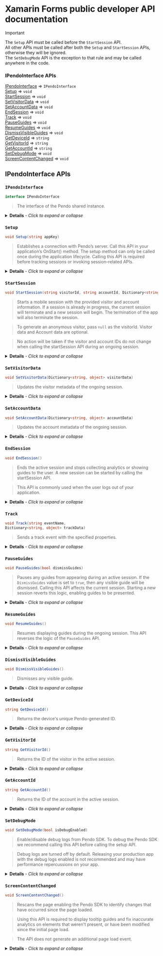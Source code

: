 # Xamarin Forms public developer API documentation

> [!IMPORTANT]
>The `Setup` API must be called before the `StartSession` API. <br> 
> All other APIs must be called after both the `Setup` and `StartSession` APIs, otherwise they will be ignored. <br>
>The `SetDebugMode` API is the exception to that rule and may be called anywhere in the code.

### IPendoInterface APIs
[IPendoInterface](#ipendointerface) ⇒ `IPendoInterface` <br>
[Setup](#setup) ⇒ `void` <br>
[StartSession](#startsession) ⇒ `void` <br>
[SetVisitorData](#setvisitordata) ⇒ `void` <br>
[SetAccountData](#setaccountdata) ⇒ `void` <br>
[EndSession](#endsession) ⇒ `void` <br>
[Track](#track) ⇒ `void` <br>
[PauseGuides](#pauseguides) ⇒ `void`<br>
[ResumeGuides](#resumeguides) ⇒ `void` <br>
[DismissVisibleGuides](#dismissvisibleguides) ⇒ `void` <br>
[GetDeviceId](#getdeviceid) ⇒ `string` <br>
[GetVisitorId](#getvisitorid) ⇒ `string` <br>
[GetAccountId](#getaccountid) ⇒ `string` <br>
[SetDebugMode](#setdebugmode) ⇒ `void`<br>
[ScreenContentChanged](#screencontentchanged) ⇒ `void`<br>

## IPendoInterface APIs

### `IPendoInterface`

```c# 
interface IPendoInterface
```

>The interface of the Pendo shared instance. 

<details>    <summary> <b>Details</b><i> - Click to expand or collapse</i></summary>

<br>

<b>Example:</b>
    
```c#
using PendoSDKXamarin;

namespace ExampleApp
{
    public partial class App : Application
    {
        private static IPendoInterface Pendo = DependencyService.g.,et<IPendoInterface>();
        
        // the rest of your code

    }
}      
```
</details>

### `Setup`

```c# 
void Setup(string appKey)
```

>Establishes a connection with Pendo’s server. Call this API in your application’s OnStart() method. The setup method can only be called once during the application lifecycle. Calling this API is required before tracking sessions or invoking session-related APIs. 

<details>    <summary> <b>Details</b><i> - Click to expand or collapse</i></summary>

<br>

<b>Class:</b> PendoInterface
<br><b>Kind:</b> class method
<br><b>Returns:</b> void
<br>

| Param  |  Type  | Description                                                              |
|:------:|:------:|:-------------------------------------------------------------------------|
| appKey | string | The App Key is listed in your Pendo Subscription Settings in App Details |

<br>
<b>Example:</b>
    
```c#
Pendo.Setup("your.app.key");  
```
</details>


### `StartSession`

```c# 
void StartSession(string visitorId, string accountId, Dictionary<string, object> visitorData, Dictionary<string, object> accountData)
```

>Starts a mobile session with the provided visitor and account information. If a session is already in progress, the current session will terminate and a new session will begin. The termination of the app will also terminate the session.

>To generate an anonymous visitor, pass `null` as the visitorId. Visitor data and Account data are optional.

> No action will be taken if the visitor and account IDs do not change when calling the startSession API during an ongoing session. 
 
<details>    <summary> <b>Details</b><i> - Click to expand or collapse</i></summary>

<br>

<b>Class:</b> PendoInterface
<br><b>Kind:</b> class method
<br><b>Returns:</b> void
<br>

|    Param    |            Type            | Description                                                    |
|:-----------:|:--------------------------:|:---------------------------------------------------------------|
|  visitorId  |           string           | The session visitor ID. For an anonymous visitor set to `null` |
|  accountId  |           string           | The session account ID                                         |
| visitorData | Dictionary<string, object> | Additional visitor metadata                                    |
| accountData | Dictionary<string, object> | Additional account metadata                                    |

<br>
<b>Example:</b>
    
```c#
var visitorData = new Dictionary<string, object>
{
    { "age", 21 },
    { "country", "USA" }
};

var accountData = new Dictionary<string, object>
{
    { "Tier", 1 },
    { "Size", "Enterprise" }
};

Pendo.StartSession("John Doe", "ACME", visitorData, accountData);
```

</details>

### `SetVisitorData`

```c# 
void SetVisitorData(Dictionary<string, object> visitorData)
```

>Updates the visitor metadata of the ongoing session.
  
<details>    <summary> <b>Details</b><i> - Click to expand or collapse</i></summary>

<br>


<b>Class:</b> PendoInterface
<br><b>Kind:</b> class method
<br><b>Returns:</b> void
<br>

|    Param    |            Type            | Description                        |
|:-----------:|:--------------------------:|:-----------------------------------|
| visitorData | Dictionary<string, object> | The visitor metadata to be updated |

<br>
<b>Example:</b>
    
```c#
var visitorData = new Dictionary<string, object>
{
    { "age", 25 },
    { "country", "UK" },
    { "birthday", "01-01-1990" }
};

Pendo.SetVisitorData(visitorData);
```

</details>

### `SetAccountData`

```c# 
void SetAccountData(Dictionary<string, object> accountData)
```

>Updates the account metadata of the ongoing session.
  
<details>    <summary> <b>Details</b><i> - Click to expand or collapse</i></summary>

<br>


<b>Class:</b> PendoInterface
<br><b>Kind:</b> class method
<br><b>Returns:</b> void
<br>

|    Param    |            Type            | Description                        |
|:-----------:|:--------------------------:|:-----------------------------------|
| accountData | Dictionary<string, object> | The account metadata to be updated |

<br>
<b>Example:</b>
    
```c#
var accountData = new Dictionary<string, object>
{
    { "Tier", 2 },
    { "size", "Mid-Market" },
    { "signing-date", "01-01-2020" }
};

Pendo.SetAccountData(accountData);
```

</details>

### `EndSession`

```c# 
void EndSession()
```

>Ends the active session and stops collecting analytics or showing guides to the user. A new session can be started by calling the startSession API.

>This API is commonly used when the user logs out of your application.


  
<details>    <summary> <b>Details</b><i> - Click to expand or collapse</i></summary>

<br>


<b>Class:</b> PendoInterface
<br><b>Kind:</b> class method
<br><b>Returns:</b> void
<br>
<br>
<b>Example:</b>
    
```c#
Pendo.EndSession(); 
```

</details>

### `Track`

```c#
void Track(string eventName,
Dictionary<string, object> trackData)
```

>Sends a track event with the specified properties.

<details>
<summary> <b>Details</b><i> - Click to expand or collapse</i></summary><br>

<b>Class:</b> PendoInterface
<br><b>Kind:</b> class method
<br><b>Returns:</b> void
<br>

|   Param    |            Type            | Description                                               |
|:----------:|:--------------------------:|:----------------------------------------------------------|
| eventName  |           string           | The track event name                                      |
| properties | Dictionary<string, object> | Additional metadata to be sent as part of the track event |

<br>
<b>Example:</b>

```c#
var trackEventProperties = new Dictionary<string, object>
{
    { "Theme", "Dark Mode" },
};

Pendo.Track("App Opened", trackEventProperties);
```
</details>

### `PauseGuides`

```c# 
void PauseGuides(bool dismissGuides)
```

>Pauses any guides from appearing during an active session. If the `DismissGuides` value is set to `true`, then any visible guide will be dismissed. Calling this API affects the current session. Starting a new session reverts this logic, enabling guides to be presented.

<details>
<summary> <b>Details</b><i> - Click to expand or collapse</i></summary><br>
<b>Class:</b> PendoInterface
<br><b>Kind:</b> class method
<br><b>Returns:</b> void
<br>

|     Param     | Type | Description                                                                                                            |
|:-------------:|:----:|:-----------------------------------------------------------------------------------------------------------------------|
| dismissGuides | bool | Determines whether the displayed guide, if one is visible, is dismissed when pausing the display of the further guides |

<b>Example:</b>

```c#
Pendo.PauseGuides(false);
```
</details>


### `ResumeGuides`

```c# 
void ResumeGuides()
```

>Resumes displaying guides during the ongoing session. This API reverses the logic of the `PauseGuides` API.

<details>
<summary> <b>Details</b><i> - Click to expand or collapse</i></summary><br>
<b>Class:</b> PendoInterface
<br><b>Kind:</b> class method
<br><b>Returns:</b> void
<br>
<br>
<b>Example:</b>

```c#
Pendo.ResumeGuides();
```
</details>

### `DismissVisibleGuides`

```c# 
void DismissVisibleGuides()
```

>Dismisses any visible guide.

<details>
<summary> <b>Details</b><i> - Click to expand or collapse</i></summary><br>
<b>Class:</b> PendoInterface
<br><b>Kind:</b> class method
<br><b>Returns:</b> void
<br>
<br>
<b>Example:</b>

```c#
Pendo.DismissVisibleGuides();
```
</details>

### `GetDeviceId`

```c# 
string GetDeviceId()
```

>Returns the device's unique Pendo-generated ID. 

<details>
<summary> <b>Details</b><i> - Click to expand or collapse</i></summary><br>
<b>Class:</b> PendoInterface
<br><b>Kind:</b> class method
<br><b>Returns:</b> string
<br>
<br>
<b>Example:</b>

```c#
Pendo.GetDeviceId();
```
</details>

### `GetVisitorId`

```c# 
string GetVisitorId()
```

>Returns the ID of the visitor in the active session.

<details>
<summary> <b>Details</b><i> - Click to expand or collapse</i></summary><br>
<b>Class:</b> PendoInterface
<br><b>Kind:</b> class method
<br><b>Returns:</b> string
<br>
<br>
<b>Example:</b>

```c#
Pendo.GetVisitorId();
```
</details>

### `GetAccountId`

```c# 
string GetAccountId()
```

>Returns the ID of the account in the active session.

<details>
<summary> <b>Details</b><i> - Click to expand or collapse</i></summary><br>
<b>Class:</b> PendoInterface
<br><b>Kind:</b> class method
<br><b>Returns:</b> string
<br>
<br>
<b>Example:</b>

```c#
Pendo.GetAccountId();
```
</details>

### `SetDebugMode`

```c# 
void SetDebugMode(bool isDebugEnabled)
```

>Enable/disable debug logs from Pendo SDK. To debug the Pendo SDK we recommend calling this API before calling the setup API.

>Debug logs are turned off by default. Releasing your production app with the debug logs enabled is not recommended and may have performance repercussions on your app.

<details>    <summary> <b>Details</b><i> - Click to expand or collapse</i></summary>

<br>

<b>Class:</b> PendoInterface
<br><b>Kind:</b> class method
<br><b>Returns:</b> void
<br>

|     Param      | Type | Description                                            |
|:--------------:|:----:|:-------------------------------------------------------|
| isDebugEnabled | bool | Set to `true` to enable debug logs, `false` to disable |

<br>
<b>Example:</b>

```c#
Pendo.SetDebugMode(true);
Pendo.Setup("your.app.key");
```
</details>

### `ScreenContentChanged`

```c# 
void ScreenContentChanged()
```

>Rescans the page enabling the Pendo SDK to identify changes that have occurred since the page loaded.

>Using this API is required to display tooltip guides and fix inaccurate analytics on elements that weren't present, or have been modified since the initial page load.

>The API does not generate an additional page load event.

<details>
<summary> <b>Details</b><i> - Click to expand or collapse</i></summary><br>
<b>Class:</b> PendoInterface
<br><b>Kind:</b> class method
<br><b>Returns:</b> void
<br>
<br>
<b>Example:</b>

```c#
Pendo.ScreenContentChanged();
```
</details>

